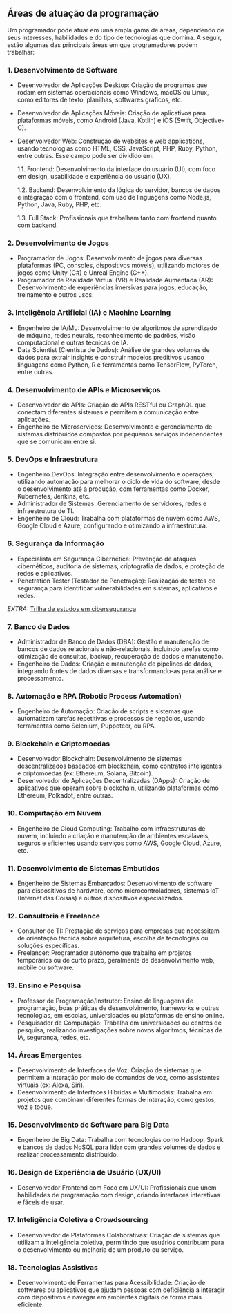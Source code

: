 ## Áreas de atuação da programação

Um programador pode atuar em uma ampla gama de áreas, dependendo de seus interesses, habilidades e do tipo de tecnologias que domina. A seguir, estão algumas das principais áreas em que programadores podem trabalhar:

### 1. Desenvolvimento de Software
- Desenvolvedor de Aplicações Desktop: Criação de programas que rodam em sistemas operacionais como Windows, macOS ou Linux, como editores de texto, planilhas, softwares gráficos, etc.
- Desenvolvedor de Aplicações Móveis: Criação de aplicativos para plataformas móveis, como Android (Java, Kotlin) e iOS (Swift, Objective-C).
- Desenvolvedor Web: Construção de websites e web applications, usando tecnologias como HTML, CSS, JavaScript, PHP, Ruby, Python, entre outras. Esse campo pode ser dividido em:
  
  1.1. Frontend: Desenvolvimento da interface do usuário (UI), com foco em design, usabilidade e experiência do usuário (UX).
  
  1.2. Backend: Desenvolvimento da lógica do servidor, bancos de dados e integração com o frontend, com uso de linguagens como Node.js, Python, Java, Ruby, PHP, etc.
  
  1.3. Full Stack: Profissionais que trabalham tanto com frontend quanto com backend.
  
### 2. Desenvolvimento de Jogos
- Programador de Jogos: Desenvolvimento de jogos para diversas plataformas (PC, consoles, dispositivos móveis), utilizando motores de jogos como Unity (C#) e Unreal Engine (C++).
- Programador de Realidade Virtual (VR) e Realidade Aumentada (AR): Desenvolvimento de experiências imersivas para jogos, educação, treinamento e outros usos.

### 3. Inteligência Artificial (IA) e Machine Learning

- Engenheiro de IA/ML: Desenvolvimento de algoritmos de aprendizado de máquina, redes neurais, reconhecimento de padrões, visão computacional e outras técnicas de IA.
- Data Scientist (Cientista de Dados): Análise de grandes volumes de dados para extrair insights e construir modelos preditivos usando linguagens como Python, R e ferramentas como TensorFlow, PyTorch, entre outras.

### 4. Desenvolvimento de APIs e Microserviços

- Desenvolvedor de APIs: Criação de APIs RESTful ou GraphQL que conectam diferentes sistemas e permitem a comunicação entre aplicações.
- Engenheiro de Microserviços: Desenvolvimento e gerenciamento de sistemas distribuídos compostos por pequenos serviços independentes que se comunicam entre si.

### 5. DevOps e Infraestrutura
- Engenheiro DevOps: Integração entre desenvolvimento e operações, utilizando automação para melhorar o ciclo de vida do software, desde o desenvolvimento até a produção, com ferramentas como Docker, Kubernetes, Jenkins, etc.
- Administrador de Sistemas: Gerenciamento de servidores, redes e infraestrutura de TI.
- Engenheiro de Cloud: Trabalha com plataformas de nuvem como AWS, Google Cloud e Azure, configurando e otimizando a infraestrutura.

### 6. Segurança da Informação
- Especialista em Segurança Cibernética: Prevenção de ataques cibernéticos, auditoria de sistemas, criptografia de dados, e proteção de redes e aplicativos.
- Penetration Tester (Testador de Penetração): Realização de testes de segurança para identificar vulnerabilidades em sistemas, aplicativos e redes.

_EXTRA:_ [Trilha de estudos em cibersegurança](https://danieldonda.com/trilha-de-carreira-em-ciberseguranca/)

### 7. Banco de Dados

- Administrador de Banco de Dados (DBA): Gestão e manutenção de bancos de dados relacionais e não-relacionais, incluindo tarefas como otimização de consultas, backup, recuperação de dados e manutenção.
- Engenheiro de Dados: Criação e manutenção de pipelines de dados, integrando fontes de dados diversas e transformando-as para análise e processamento.

### 8. Automação e RPA (Robotic Process Automation)

- Engenheiro de Automação: Criação de scripts e sistemas que automatizam tarefas repetitivas e processos de negócios, usando ferramentas como Selenium, Puppeteer, ou RPA.

### 9. Blockchain e Criptomoedas

- Desenvolvedor Blockchain: Desenvolvimento de sistemas descentralizados baseados em blockchain, como contratos inteligentes e criptomoedas (ex: Ethereum, Solana, Bitcoin).
- Desenvolvedor de Aplicações Decentralizadas (DApps): Criação de aplicativos que operam sobre blockchain, utilizando plataformas como Ethereum, Polkadot, entre outras.

### 10. Computação em Nuvem

- Engenheiro de Cloud Computing: Trabalho com infraestruturas de nuvem, incluindo a criação e manutenção de ambientes escaláveis, seguros e eficientes usando serviços como AWS, Google Cloud, Azure, etc.

### 11. Desenvolvimento de Sistemas Embutidos

- Engenheiro de Sistemas Embarcados: Desenvolvimento de software para dispositivos de hardware, como microcontroladores, sistemas IoT (Internet das Coisas) e outros dispositivos especializados.

### 12. Consultoria e Freelance

- Consultor de TI: Prestação de serviços para empresas que necessitam de orientação técnica sobre arquitetura, escolha de tecnologias ou soluções específicas.
- Freelancer: Programador autônomo que trabalha em projetos temporários ou de curto prazo, geralmente de desenvolvimento web, mobile ou software.

### 13. Ensino e Pesquisa

- Professor de Programação/Instrutor: Ensino de linguagens de programação, boas práticas de desenvolvimento, frameworks e outras tecnologias, em escolas, universidades ou plataformas de ensino online.
- Pesquisador de Computação: Trabalha em universidades ou centros de pesquisa, realizando investigações sobre novos algoritmos, técnicas de IA, segurança, redes, etc.

### 14. Áreas Emergentes

- Desenvolvimento de Interfaces de Voz: Criação de sistemas que permitem a interação por meio de comandos de voz, como assistentes virtuais (ex: Alexa, Siri).
- Desenvolvimento de Interfaces Híbridas e Multimodais: Trabalha em projetos que combinam diferentes formas de interação, como gestos, voz e toque.

### 15. Desenvolvimento de Software para Big Data

- Engenheiro de Big Data: Trabalha com tecnologias como Hadoop, Spark e bancos de dados NoSQL para lidar com grandes volumes de dados e realizar processamento distribuído.

### 16. Design de Experiência de Usuário (UX/UI)

- Desenvolvedor Frontend com Foco em UX/UI: Profissionais que unem habilidades de programação com design, criando interfaces interativas e fáceis de usar.

### 17. Inteligência Coletiva e Crowdsourcing

- Desenvolvedor de Plataformas Colaborativas: Criação de sistemas que utilizam a inteligência coletiva, permitindo que usuários contribuam para o desenvolvimento ou melhoria de um produto ou serviço.

### 18. Tecnologias Assistivas

- Desenvolvimento de Ferramentas para Acessibilidade: Criação de softwares ou aplicativos que ajudam pessoas com deficiência a interagir com dispositivos e navegar em ambientes digitais de forma mais eficiente.
